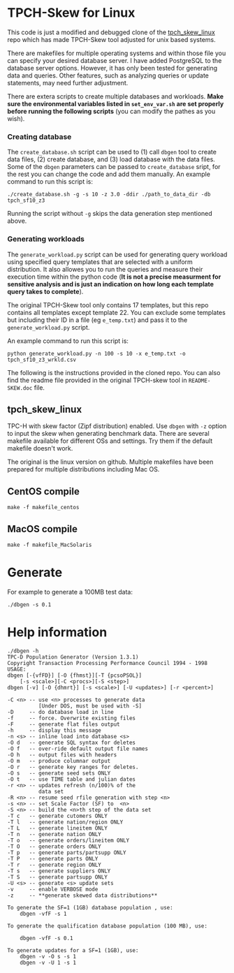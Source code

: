 # TPCH-Skew for Linux
This code is just a modified and debugged clone of the [tpch_skew_linux](https://github.com/YSU-Data-Lab/TPC-H-Skew) repo which has made TPCH-Skew tool adjusted for unix based systems. 

There are makefiles for multiple operating systems and within those file you can specify your desired database server. I have added PostgreSQL to the database server options. However, it has only been tested for generating data and queries. Other features, such as analyzing queries or update statements, may need further adjustment.

There are extera scripts to create multiple databases and workloads. **Make sure the environmental variables listed in `set_env_var.sh` are set properly before running the following scripts** (you can modify the pathes as you wish).
### Creating database
The `create_database.sh` script can be used to (1) call `dbgen` tool to create data files, (2) create database, and (3) load database with the data files. Some of the `dbgen` parameters can be passed to `create_database` sript, for the rest you can change the code and add them manually. An example command to run this script is:


    ./create_database.sh -g -s 10 -z 3.0 -ddir ./path_to_data_dir -db tpch_sf10_z3

Running the script without `-g` skips the data generation step mentioned above.

### Generating workloads
The `generate_workload.py` script can be used for generating query workload using specified query templates that are selected with a uniform distribution. It also allowes you to run the queries and measure their execution time within the python code (**It is not a precise measurment for sensitive analysis and is just an indication on how long each template query takes to complete**). 


The original TPCH-Skew tool only contains 17 templates, but this repo contains all templates except template 22. You can exclude some templates but including their ID in a file (eg `e_temp.txt`) and pass it to the `generate_workload.py` script. 

An example command to run this script is:


    python generate_workload.py -n 100 -s 10 -x e_temp.txt -o tpch_sf10_z3_wrkld.csv


The following is the instructions provided in the cloned repo. You can also find the readme file provided in the original TPCH-skew tool in `README-SKEW.doc` file.
## tpch_skew_linux

TPC-H with skew factor (Zipf distribution) enabled. Use `dbgen` with `-z` option to input the skew when generating benchmark data. There are several makefile available for different OSs and settings. Try them if the default makefile doesn't work.

The original is the linux version on github. Multiple makefiles have been prepared for multiple distributions including Mac OS.


## CentOS compile

    make -f makefile_centos


## MacOS compile

    make -f makefile_MacSolaris
    
# Generate
For example to generate a 100MB test data:

`./dbgen -s 0.1`

# Help information

```
./dbgen -h
TPC-D Population Generator (Version 1.3.1)
Copyright Transaction Processing Performance Council 1994 - 1998
USAGE:
dbgen [-{vfFD}] [-O {fhmst}][-T {pcsoPSOL}]
	[-s <scale>][-C <procs>][-S <step>]
dbgen [-v] [-O {dhmrt}] [-s <scale>] [-U <updates>] [-r <percent>]

-C <n> -- use <n> processes to generate data
          [Under DOS, must be used with -S]
-D     -- do database load in line
-f     -- force. Overwrite existing files
-F     -- generate flat files output
-h     -- display this message
-n <s> -- inline load into database <s>
-O d   -- generate SQL syntax for deletes
-O f   -- over-ride default output file names
-O h   -- output files with headers
-O m   -- produce columnar output
-O r   -- generate key ranges for deletes.
-O s   -- generate seed sets ONLY
-O t   -- use TIME table and julian dates
-r <n> -- updates refresh (n/100)% of the
          data set
-R <n> -- resume seed rfile generation with step <n>
-s <n> -- set Scale Factor (SF) to  <n>
-S <n> -- build the <n>th step of the data set
-T c   -- generate cutomers ONLY
-T l   -- generate nation/region ONLY
-T L   -- generate lineitem ONLY
-T n   -- generate nation ONLY
-T o   -- generate orders/lineitem ONLY
-T O   -- generate orders ONLY
-T p   -- generate parts/partsupp ONLY
-T P   -- generate parts ONLY
-T r   -- generate region ONLY
-T s   -- generate suppliers ONLY
-T S   -- generate partsupp ONLY
-U <s> -- generate <s> update sets
-v     -- enable VERBOSE mode
-z     -- **generate skewed data distributions**

To generate the SF=1 (1GB) database population , use:
	dbgen -vfF -s 1

To generate the qualification database population (100 MB), use:

	dbgen -vfF -s 0.1

To generate updates for a SF=1 (1GB), use:
	dbgen -v -O s -s 1
	dbgen -v -U 1 -s 1
```
